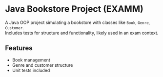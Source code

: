 # Java Bookstore Project (EXAMM)

A Java OOP project simulating a bookstore with classes like `Book`, `Genre`, `Customer`.  
Includes tests for structure and functionality, likely used in an exam context.

## Features
- Book management
- Genre and customer structure
- Unit tests included
